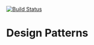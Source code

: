 [![Build Status](https://travis-ci.org/mrcodeninja/design-patterns.svg)](https://travis-ci.org/mrcodeninja/design-patterns)

Design Patterns
===============
